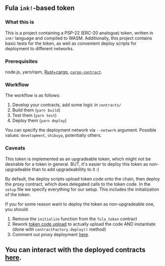 ## Fula `ink!`-based token

### What this is

This is a project containing a PSP-22 (ERC-20 analogue) token, written in 
`ink!` language and compiled to WASM. Additionally, this project contains basic
tests for the token, as well as convenient deploy scripts for deployment to different networks.

### Prerequisites
node.js, yarn/npm, [Rust+cargo](https://doc.rust-lang.org/cargo/getting-started/installation.html),
[`cargo-contract`](https://github.com/paritytech/cargo-contract#installation).

### Workflow

The workflow is as follows:
1. Develop your contracts, add some logic in `contracts/` 
2. Build them (`yarn build`)
3. Test them (`yarn test`)
4. Deploy them (`yarn deploy`)

You can specify the deployment network via `--network` argument. Possible values:
`development`, `shibuya`, potentially others.

### Caveats

This token is implemented as an upgradeable token, which might not be desirable
for a token in general. BUT, it's easier to deploy this token as non-upgradeable
than to add upgradeablility to it :)

By default, the deploy scripts upload token code onto the chain, then deploy
the proxy contract, which does delegated calls to the token code.
In the `setup` file we specify everything for our setup. This includes the initialization
of the token.

If you for some reason want to deploy the token as non-upgradeable one, you should:
1. Remove the `initialize` function from the `fula_token` contract
2. Rework [token code upload](scripts/01_token_code.ts) to actually upload the code
AND instantiate (done with `contractFactory.deploy()` method)
3. Comment out proxy deployment [here](scripts/03_setup.ts).

## You can interact with the deployed contracts [here](https://polkadot.js.org/apps/#/contracts).